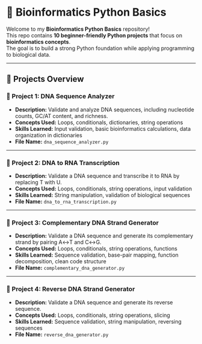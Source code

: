 # 🧬 Bioinformatics Python Basics

Welcome to my **Bioinformatics Python Basics** repository!  
This repo contains **10 beginner-friendly Python projects** that focus on **bioinformatics concepts**.  
The goal is to build a strong Python foundation while applying programming to biological data.

---

## 🚀 Projects Overview

### 🧩 Project 1: DNA Sequence Analyzer
- **Description:** Validate and analyze DNA sequences, including nucleotide counts, GC/AT content, and richness.
- **Concepts Used:** Loops, conditionals, dictionaries, string operations
- **Skills Learned:** Input validation, basic bioinformatics calculations, data organization in dictionaries
- **File Name:** `dna_sequence_analyzer.py`

---

### 🧩 Project 2: DNA to RNA Transcription
- **Description:** Validate a DNA sequence and transcribe it to RNA by replacing T with U.
- **Concepts Used:** Loops, conditionals, string operations, input validation
- **Skills Learned:** String manipulation, validation of biological sequences
- **File Name:** `dna_to_rna_transcription.py`

---

### 🧩 Project 3: Complementary DNA Strand Generator
- **Description:** Validate a DNA sequence and generate its complementary strand by pairing A↔T and C↔G.
- **Concepts Used:** Loops, conditionals, string operations, functions
- **Skills Learned:** Sequence validation, base-pair mapping, function decomposition, clean code structure
- **File Name:** `complementary_dna_generator.py`

---

### 🧩 Project 4: Reverse DNA Strand Generator
- **Description:** Validate a DNA sequence and generate its reverse sequence.
- **Concepts Used:** Loops, conditionals, string operations, slicing
- **Skills Learned:** Sequence validation, string manipulation, reversing sequences
- **File Name:** `reverse_dna_generator.py`












